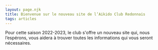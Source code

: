 ```yaml
---
layout: page.njk
title: Bienvenue sur le nouveau site de l’Aikido Club Redonnais
tags: articles
---
```


Pour cette saison 2022-2023, le club s'offre un nouveau site qui, nous l’espérons, vous aidera à trouver toutes les informations qui vous seront nécessaires.
